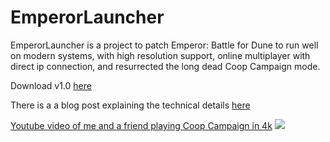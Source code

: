 # EmperorLauncher

EmperorLauncher is a project to patch Emperor: Battle for Dune to run well on modern systems, with high resolution support, online multiplayer with direct ip connection, and resurrected the long dead Coop Campaign mode.

Download v1.0 [here](https://github.com/wheybags/EmperorLauncher/releases/download/v1.0/EmperorLauncher.v1.0.zip)

There is a a blog post explaining the technical details [here](https://wheybags.com/blog/emperor.html)

[Youtube video of me and a friend playing Coop Campaign in 4k](http://www.youtube.com/watch?v=b-xWWKqjg54)
[![](http://img.youtube.com/vi/b-xWWKqjg54/0.jpg)](http://www.youtube.com/watch?v=b-xWWKqjg54)
